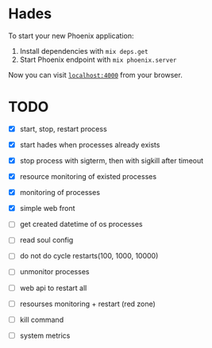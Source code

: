 # Hades

To start your new Phoenix application:

1. Install dependencies with `mix deps.get`
2. Start Phoenix endpoint with `mix phoenix.server`

Now you can visit [`localhost:4000`](http://localhost:4000) from your browser.

# TODO

- [x] start, stop, restart process
- [x] start hades when processes already exists
- [x] stop process with sigterm, then with sigkill after timeout
- [x] resource monitoring of existed processes
- [x] monitoring of processes
- [x] simple web front

- [ ] get created datetime of os processes
- [ ] read soul config
- [ ] do not do cycle restarts(100, 1000, 10000)
- [ ] unmonitor processes
- [ ] web api to restart all
- [ ] resourses monitoring + restart (red zone)
- [ ] kill command


- [ ] system metrics
